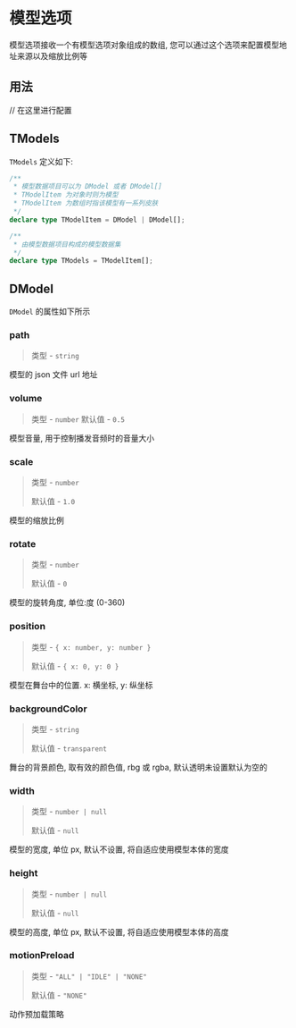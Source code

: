 # 模型选项

模型选项接收一个有模型选项对象组成的数组, 您可以通过这个选项来配置模型地址来源以及缩放比例等

## 用法

<!--@include: ../../parts/live2d.md{1,5}-->
// 在这里进行配置
<!--@include: ../../parts/live2d.md{6,12}-->

## TModels

`TModels` 定义如下: 

```ts
/**
 * 模型数据项目可以为 DModel 或者 DModel[]
 * TModelItem 为对象时则为模型
 * TModelItem 为数组时指该模型有一系列皮肤
 */
declare type TModelItem = DModel | DModel[];

/**
 * 由模型数据项目构成的模型数据集
 */
declare type TModels = TModelItem[];
```

## DModel

`DModel` 的属性如下所示

### path <Badge type="danger" text="必填" />

> 类型 - `string`

模型的 json 文件 url 地址

### volume

> 类型 - `number`
> 默认值 - `0.5`

模型音量, 用于控制播发音频时的音量大小

### scale

> 类型 - `number`
> 
> 默认值 - `1.0`

模型的缩放比例

### rotate

> 类型 - `number`
>
> 默认值 - `0`

模型的旋转角度, 单位:度 (0-360)

### position

> 类型 - `{ x: number, y: number }`
> 
> 默认值 - `{ x: 0, y: 0 }`

模型在舞台中的位置. x: 横坐标, y: 纵坐标

### backgroundColor

> 类型 - `string`
> 
> 默认值 - `transparent`

舞台的背景颜色, 取有效的颜色值, rbg 或 rgba, 默认透明未设置默认为空的

### width

> 类型 - `number | null`
> 
> 默认值 - `null`

模型的宽度, 单位 px, 默认不设置, 将自适应使用模型本体的宽度

### height

> 类型 - `number | null`
> 
> 默认值 - `null`

模型的高度, 单位 px, 默认不设置, 将自适应使用模型本体的高度

### motionPreload

> 类型 - `"ALL" | "IDLE" | "NONE"`
> 
> 默认值 - `"NONE"`

动作预加载策略

